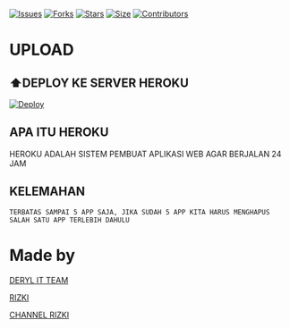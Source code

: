 [![Issues](https://img.shields.io/github/issues/Rizki636/rizki_userbot?style=for-the-badge&color=green)](https://github.com/Rizki636/rizky_userbot/)
[![Forks](https://img.shields.io/github/forks/Rizki636/rizki_userbot?style=for-the-badge&color=green)](https://github.com/Rizki636/rizki_userbot)
[![Stars](https://img.shields.io/github/stars/Rizki636/rizki_userbot?style=for-the-badge&color=green)](https://github.com/Rizki636/rizki_userbot)
[![Size](https://img.shields.io/github/repo-size/Rizki636/rizki_userbot?style=for-the-badge&color=green)](https://github.com/Rizki636/rizki_userbot)
[![Contributors](https://img.shields.io/github/contributors/Rizki636/rizki_userbot?style=for-the-badge&color=green)](https://github.com/Rizki636/rizki_userbot)


# UPLOAD

## ⬆️DEPLOY KE SERVER HEROKU

[![Deploy](https://www.herokucdn.com/deploy/button.svg)](https://heroku.com/deploy?template=https://github.com/Rizki636/rizki_userbot)


## APA ITU HEROKU
HEROKU ADALAH SISTEM PEMBUAT APLIKASI WEB AGAR BERJALAN
24 JAM
## KELEMAHAN
```
TERBATAS SAMPAI 5 APP SAJA, JIKA SUDAH 5 APP KITA HARUS MENGHAPUS SALAH SATU APP TERLEBIH DAHULU
```

# Made by
[DERYL IT TEAM](t.me/derylitteam)

[RIZKI](https://t.me/Rizki636)

[CHANNEL RIZKI](https://t.me/ChannelDanaGratis)
